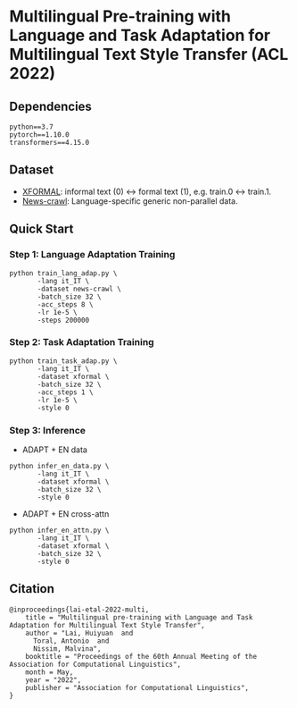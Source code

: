 # Multilingual Pre-training with Language and Task Adaptation for Multilingual Text Style Transfer (ACL 2022)

## Dependencies
```
python==3.7
pytorch==1.10.0
transformers==4.15.0
```

## Dataset
- [XFORMAL](https://github.com/Elbria/xformal-FoST): informal text (0) <-> formal text (1), e.g. train.0 <-> train.1.
- [News-crawl](http://data.statmt.org/news-crawl/): Language-specific generic non-parallel data.

## Quick Start
### Step 1: Language Adaptation Training
```
python train_lang_adap.py \
       -lang it_IT \
       -dataset news-crawl \
       -batch_size 32 \
       -acc_steps 8 \
       -lr 1e-5 \
       -steps 200000
```

### Step 2: Task Adaptation Training
```
python train_task_adap.py \
       -lang it_IT \
       -dataset xformal \
       -batch_size 32 \
       -acc_steps 1 \
       -lr 1e-5 \
       -style 0
```

### Step 3: Inference

- ADAPT + EN data
```
python infer_en_data.py \
       -lang it_IT \
       -dataset xformal \
       -batch_size 32 \
       -style 0
```

- ADAPT + EN cross-attn
```
python infer_en_attn.py \
       -lang it_IT \
       -dataset xformal \
       -batch_size 32 \
       -style 0
```

## Citation
```
@inproceedings{lai-etal-2022-multi,
    title = "Multilingual pre-training with Language and Task Adaptation for Multilingual Text Style Transfer",
    author = "Lai, Huiyuan  and
      Toral, Antonio  and
      Nissim, Malvina",
    booktitle = "Proceedings of the 60th Annual Meeting of the Association for Computational Linguistics",
    month = May,
    year = "2022",
    publisher = "Association for Computational Linguistics",
}
```
